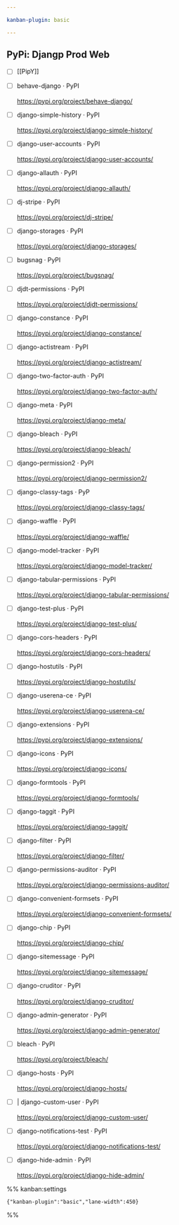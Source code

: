 ```yaml
---

kanban-plugin: basic

---
```


## PyPi: Djangp Prod Web

- [ ] [[PipY]]
- [ ] behave-django · PyPI<br><br>https://pypi.org/project/behave-django/
- [ ] django-simple-history · PyPI<br><br>https://pypi.org/project/django-simple-history/
- [ ] django-user-accounts · PyPI<br><br>https://pypi.org/project/django-user-accounts/
- [ ] django-allauth · PyPI<br><br>https://pypi.org/project/django-allauth/
- [ ] dj-stripe · PyPI<br><br>https://pypi.org/project/dj-stripe/
- [ ] django-storages · PyPI<br><br>https://pypi.org/project/django-storages/
- [ ] bugsnag · PyPI<br><br>https://pypi.org/project/bugsnag/
- [ ] djdt-permissions · PyPI<br><br>https://pypi.org/project/djdt-permissions/
- [ ] django-constance · PyPI<br><br>https://pypi.org/project/django-constance/
- [ ] django-actistream · PyPI<br><br>https://pypi.org/project/django-actistream/
- [ ] django-two-factor-auth · PyPI<br><br>https://pypi.org/project/django-two-factor-auth/
- [ ] django-meta · PyPI<br><br>https://pypi.org/project/django-meta/
- [ ] django-bleach · PyPI<br><br>https://pypi.org/project/django-bleach/
- [ ] django-permission2 · PyPI<br><br>https://pypi.org/project/django-permission2/
- [ ] django-classy-tags · PyP<br><br>https://pypi.org/project/django-classy-tags/
- [ ] django-waffle · PyPI<br><br>https://pypi.org/project/django-waffle/
- [ ] django-model-tracker · PyPI<br><br>https://pypi.org/project/django-model-tracker/
- [ ] django-tabular-permissions · PyPI<br><br>https://pypi.org/project/django-tabular-permissions/
- [ ] django-test-plus · PyPI<br><br>https://pypi.org/project/django-test-plus/
- [ ] django-cors-headers · PyPI<br><br>https://pypi.org/project/django-cors-headers/
- [ ] django-hostutils · PyPI<br><br>https://pypi.org/project/django-hostutils/
- [ ] django-userena-ce · PyPI<br><br>https://pypi.org/project/django-userena-ce/
- [ ] django-extensions · PyPI<br><br>https://pypi.org/project/django-extensions/
- [ ] django-icons · PyPI<br><br>https://pypi.org/project/django-icons/
- [ ] django-formtools · PyPI<br><br>https://pypi.org/project/django-formtools/
- [ ] django-taggit · PyPI<br><br>https://pypi.org/project/django-taggit/
- [ ] django-filter · PyPI<br><br>https://pypi.org/project/django-filter/
- [ ] django-permissions-auditor · PyPI<br><br>https://pypi.org/project/django-permissions-auditor/
- [ ] django-convenient-formsets · PyPI<br><br>https://pypi.org/project/django-convenient-formsets/
- [ ] django-chip · PyPI<br><br>https://pypi.org/project/django-chip/
- [ ] django-sitemessage · PyPI<br><br>https://pypi.org/project/django-sitemessage/
- [ ] django-cruditor · PyPI<br><br>https://pypi.org/project/django-cruditor/
- [ ] django-admin-generator · PyPI<br><br>https://pypi.org/project/django-admin-generator/
- [ ] bleach · PyPI<br><br>https://pypi.org/project/bleach/
- [ ] django-hosts · PyPI<br><br>https://pypi.org/project/django-hosts/
- [ ] | django-custom-user · PyPI<br><br>https://pypi.org/project/django-custom-user/
- [ ] django-notifications-test · PyPI<br><br>https://pypi.org/project/django-notifications-test/
- [ ] django-hide-admin · PyPI<br><br>https://pypi.org/project/django-hide-admin/




%% kanban:settings
```
{"kanban-plugin":"basic","lane-width":450}
```
%%
